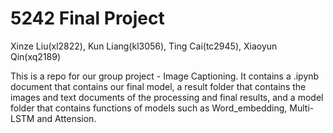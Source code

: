 # 5242 Final Project

Xinze Liu(xl2822), Kun Liang(kl3056), Ting Cai(tc2945), Xiaoyun Qin(xq2189)

This is a repo for our group project - Image Captioning. It contains a .ipynb document that contains our final model, a result folder that contains the images and text documents of the processing and final results, and a model folder that contains functions of models such as Word_embedding, Multi-LSTM and Attension.
